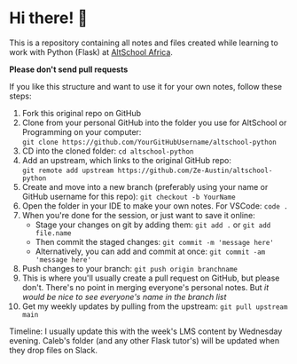 # Hi there! :new_moon_with_face:

This is a repository containing all notes and files created while learning to work with Python (Flask) at [AltSchool Africa](https://altschoolafrica.com/schools/engineering).

**Please don't send pull requests**

If you like this structure and want to use it for your own notes, follow these steps: 

1. Fork this original repo on GitHub
2. Clone from your personal GitHub into the folder you use for AltSchool or Programming on your computer:  
    `git clone https://github.com/YourGitHubUsername/altschool-python`
4. CD into the cloned folder: `cd altschool-python`
5. Add an upstream, which links to the original GitHub repo:  
  `git remote add upstream https://github.com/Ze-Austin/altschool-python`
6. Create and move into a new branch (preferably using your name or GitHub username for this repo): `git checkout -b YourName`
7. Open the folder in your IDE to make your own notes. For VSCode: `code .`
8. When you're done for the session, or just want to save it online:
    - Stage your changes on git by adding them: `git add .` or `git add file.name`
    - Then commit the staged changes: `git commit -m 'message here'`
    - Alternatively, you can add and commit at once: `git commit -am 'message here'`
9. Push changes to your branch: `git push origin branchname`
10. This is where you'll usually create a pull request on GitHub, but please don't. There's no point in merging everyone's personal notes. But *it would be nice to see everyone's name in the branch list*
11. Get my weekly updates by pulling from the upstream: `git pull upstream main`

Timeline: I usually update this with the week's LMS content by Wednesday evening. Caleb's folder (and any other Flask tutor's) will be updated when they drop files on Slack.
